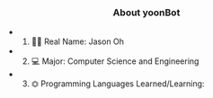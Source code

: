 ### <center> About yoonBot
- 1. 🧑🏻‍ Real Name: Jason Oh
- 2. 💻 Major: Computer Science and Engineering
- 3. ⏣ Programming Languages Learned/Learning: 

  
